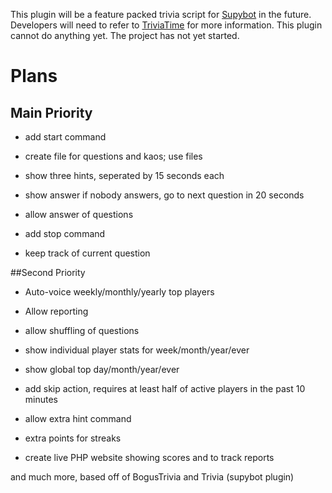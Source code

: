 This plugin will be a feature packed trivia script for [Supybot][] in the future. Developers will need to refer to [TriviaTime][] for more information.
This plugin cannot do anything yet. The project has not yet started.

# Plans
## Main Priority

* add start command

* create file for questions and kaos; use files

* show three hints, seperated by 15 seconds each

* show answer if nobody answers, go to next question in 20 seconds

* allow answer of questions

* add stop command

* keep track of current question

##Second Priority

* Auto-voice weekly/monthly/yearly top players

* Allow reporting

* allow shuffling of questions

* show individual player stats for week/month/year/ever

* show global top day/month/year/ever

* add skip action, requires at least half of active players in the past 10 minutes

* allow extra hint command

* extra points for streaks

* create live PHP website showing scores and to track reports

and much more, based off of BogusTrivia and Trivia (supybot plugin)

  [TriviaTime]: http://trivialand.org/triviatime/
  [Supybot]: http://sourceforge.net/projects/supybot/